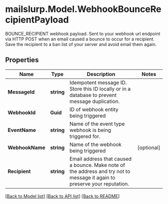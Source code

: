 # mailslurp.Model.WebhookBounceRecipientPayload
BOUNCE_RECIPIENT webhook payload. Sent to your webhook url endpoint via HTTP POST when an email caused a bounce to occur for a recipient. Save the recipient to a ban list of your server and avoid email them again.

## Properties

Name | Type | Description | Notes
------------ | ------------- | ------------- | -------------
**MessageId** | **string** | Idempotent message ID. Store this ID locally or in a database to prevent message duplication. | 
**WebhookId** | **Guid** | ID of webhook entity being triggered | 
**EventName** | **string** | Name of the event type webhook is being triggered for. | 
**WebhookName** | **string** | Name of the webhook being triggered | [optional] 
**Recipient** | **string** | Email address that caused a bounce. Make note of the address and try not to message it again to preserve your reputation. | 

[[Back to Model list]](../README#documentation-for-models) [[Back to API list]](../README#documentation-for-api-endpoints) [[Back to README]](../README)


